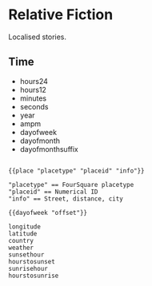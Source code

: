 Relative Fiction
================

Localised stories.

Time
----

* hours24
* hours12
* minutes
* seconds
* year
* ampm
* dayofweek
* dayofmonth
* dayofmonthsuffix



```

{{place "placetype" "placeid" "info"}}

"placetype" == FourSquare placetype
"placeid" == Numerical ID
"info" == Street, distance, city

{{dayofweek "offset"}}

longitude
latitude
country
weather
sunsethour
hourstosunset
sunrisehour
hourstosunrise

```
